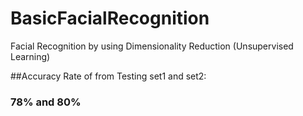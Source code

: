 # BasicFacialRecognition
Facial Recognition by using Dimensionality Reduction (Unsupervised Learning)

##Accuracy Rate of from Testing set1 and set2:
### 78% and 80%

